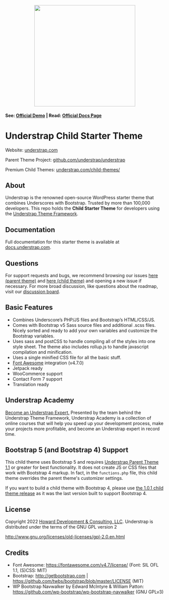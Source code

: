 <p align="center"><img src="https://understrap.com/wp-content/uploads/2022/02/Understrap_Logo_Color.svg" width="320" height="auto"></p>

#### See: [Official Demo](https://demos.understrap.com) | Read: [Official Docs Page](https://docs.understrap.com/)

# Understrap Child Starter Theme

Website: [understrap.com](https://understrap.com)

Parent Theme Project: [github.com/understrap/understrap](https://github.com/understrap/understrap)

Premium Child Themes: [understrap.com/child-themes/](https://understrap.com/child-themes/)

## About

Understrap is the renowned open-source WordPress starter theme that combines Underscores with Bootstrap. Trusted by more than 100,000 developers. This repo holds the **Child Starter Theme** for developers using the [Understrap Theme Framework](https://github.com/understrap/understrap).

## Documentation

Full documentation for this starter theme is available at [docs.understrap.com](https://docs.understrap.com).


## Questions

For support requests and bugs, we recommend browsing our issues [here (parent theme)](https://github.com/understrap/understrap/issues) and [here (child theme)](https://github.com/understrap/cb-rbf/issues) and opening a new issue if necessary. For more broad discussion, like questions about the roadmap, visit our [discussion board](https://github.com/understrap/understrap/discussions).

## Basic Features

- Combines Underscore’s PHP/JS files and Bootstrap’s HTML/CSS/JS.
- Comes with Bootstrap v5 Sass source files and additional .scss files. Nicely sorted and ready to add your own variables and customize the Bootstrap variables.
- Uses sass and postCSS to handle compiling all of the styles into one style sheet. The theme also includes rollup.js to handle javascript compilation and minification. 
- Uses a single minified CSS file for all the basic stuff.
- [Font Awesome](http://fortawesome.github.io/Font-Awesome/) integration (v4.7.0)
- Jetpack ready
- WooCommerce support
- Contact Form 7 support
- Translation ready

## Understrap Academy 

[Become an Understrap Expert.](https://www.understrapacademy.com) Presented by the team behind the Understrap Theme Framework, Understrap Academy is a collection of online courses that will help you speed up your development process, make your projects more profitable, and become an Understrap expert in record time.

## Bootstrap 5 (and Bootstrap 4) Support

This child theme uses Bootstrap 5 and requires [Understrap Parent Theme 1.1](https://wordpress.org/themes/understrap) or greater for best functionality. It does not create JS or CSS files that work with Bootstrap 4 markup. In fact, in the `functions.php` file, this child theme overrides the parent theme's customizer settings.

If you want to build a child theme with Bootstrap 4, please use [the 1.0.1 child theme release](https://github.com/understrap/cb-rbf/releases/tag/v1.0.1) as it was the last version built to support Bootstrap 4.

## License

Copyright 2022 [Howard Development & Consulting, LLC](https://howarddc.com).
Understrap is distributed under the terms of the GNU GPL version 2

http://www.gnu.org/licenses/old-licenses/gpl-2.0.en.html

## Credits
- Font Awesome: https://fontawesome.com/v4.7/license/ (Font: SIL OFL 1.1, (S)CSS: MIT)
- Bootstrap: http://getbootstrap.com | https://github.com/twbs/bootstrap/blob/master/LICENSE (MIT)
- WP Bootstrap Navwalker by Edward McIntyre & William Patton: https://github.com/wp-bootstrap/wp-bootstrap-navwalker (GNU GPLv3)
